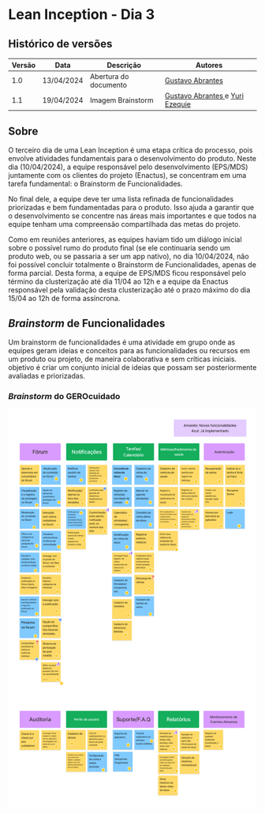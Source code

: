 # Lean Inception - Dia 3

## Histórico de versões

| Versão | Data       | Descrição | Autores |
| ------ | ---------- | --------- | ------- |
| 1.0    | 13/04/2024 | Abertura do documento | [Gustavo Abrantes ](https://github.com/GustaaSZ) |
| 1.1    | 19/04/2024 | Imagem Brainstorm | [Gustavo Abrantes ](https://github.com/GustaaSZ) e [Yuri Ezequie ](https://github.com/Yuri57Ezequiel)|

## Sobre

O terceiro dia de uma Lean Inception é uma etapa crítica do processo, pois envolve atividades fundamentais para o desenvolvimento do produto. Neste dia (10/04/2024), a equipe responsável pelo desenvolvimento (EPS/MDS) juntamente com os clientes do projeto (Enactus), se concentram em uma tarefa fundamental: o Brainstorm de Funcionalidades.

No final dele, a equipe deve ter uma lista refinada de funcionalidades priorizadas e bem fundamentadas para o produto. Isso ajuda a garantir que o desenvolvimento se concentre nas áreas mais importantes e que todos na equipe tenham uma compreensão compartilhada das metas do projeto.

Como em reuniões anteriores, as equipes haviam tido um diálogo inicial sobre o possível rumo do produto final (se ele continuaria sendo um produto web, ou se passaria a ser um app nativo), no dia 10/04/2024, não foi possível concluir totalmente o Brainstorm de Funcionalidades, apenas de forma parcial. Desta forma, a equipe de EPS/MDS ficou responsável pelo término da clusterização até dia 11/04 ao 12h e a equipe da Enactus responsável pela validação desta clusterização até o prazo máximo do dia 15/04 ao 12h de forma assíncrona.

## *Brainstorm* de Funcionalidades
Um brainstorm de funcionalidades é uma atividade em grupo onde as equipes geram ideias e conceitos para as funcionalidades ou recursos em um produto ou projeto, de maneira colaborativa e sem críticas iniciais. objetivo é criar um conjunto inicial de ideias que possam ser posteriormente avaliadas e priorizadas.

### *Brainstorm* do GEROcuidado

![Brainstorm](../assets/brainstorm_funcionalidades.png)
